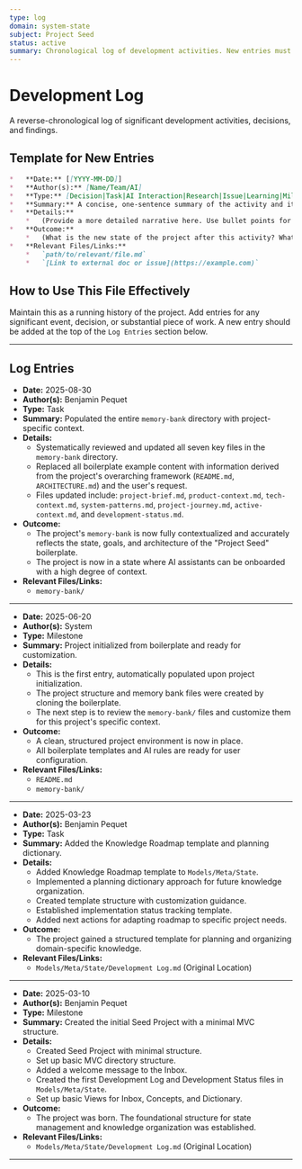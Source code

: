 ```yaml
---
type: log
domain: system-state
subject: Project Seed
status: active
summary: Chronological log of development activities. New entries must be at the top.
---
```

# Development Log
A reverse-chronological log of significant development activities, decisions, and findings.

## Template for New Entries

```markdown
*   **Date:** [[YYYY-MM-DD]]
*   **Author(s):** [Name/Team/AI]
*   **Type:** [Decision|Task|AI Interaction|Research|Issue|Learning|Milestone]
*   **Summary:** A concise, one-sentence summary of the activity and its outcome.
*   **Details:**
    *   (Provide a more detailed narrative here. Use bullet points for clarity.)
*   **Outcome:**
    *   (What is the new state of the project after this activity? What was the result?)
*   **Relevant Files/Links:**
    *   `path/to/relevant/file.md`
    *   `[Link to external doc or issue](https://example.com)`
```

## How to Use This File Effectively
Maintain this as a running history of the project. Add entries for any significant event, decision, or substantial piece of work. A new entry should be added at the top of the `Log Entries` section below.

---

## Log Entries

*   **Date:** 2025-08-30
*   **Author(s):** Benjamin Pequet
*   **Type:** Task
*   **Summary:** Populated the entire `memory-bank` directory with project-specific context.
*   **Details:**
    *   Systematically reviewed and updated all seven key files in the `memory-bank` directory.
    *   Replaced all boilerplate example content with information derived from the project's overarching framework (`README.md`, `ARCHITECTURE.md`) and the user's request.
    *   Files updated include: `project-brief.md`, `product-context.md`, `tech-context.md`, `system-patterns.md`, `project-journey.md`, `active-context.md`, and `development-status.md`.
*   **Outcome:**
    *   The project's `memory-bank` is now fully contextualized and accurately reflects the state, goals, and architecture of the "Project Seed" boilerplate.
    *   The project is now in a state where AI assistants can be onboarded with a high degree of context.
*   **Relevant Files/Links:**
    *   `memory-bank/`

---

*   **Date:** 2025-06-20
*   **Author(s):** System
*   **Type:** Milestone
*   **Summary:** Project initialized from boilerplate and ready for customization.
*   **Details:**
    *   This is the first entry, automatically populated upon project initialization.
    *   The project structure and memory bank files were created by cloning the boilerplate.
    *   The next step is to review the `memory-bank/` files and customize them for this project's specific context.
*   **Outcome:**
    *   A clean, structured project environment is now in place.
    *   All boilerplate templates and AI rules are ready for user configuration.
*   **Relevant Files/Links:**
    *   `README.md`
    *   `memory-bank/`

---

*   **Date:** 2025-03-23
*   **Author(s):** Benjamin Pequet
*   **Type:** Task
*   **Summary:** Added the Knowledge Roadmap template and planning dictionary.
*   **Details:**
    *   Added Knowledge Roadmap template to `Models/Meta/State`.
    *   Implemented a planning dictionary approach for future knowledge organization.
    *   Created template structure with customization guidance.
    *   Established implementation status tracking template.
    *   Added next actions for adapting roadmap to specific project needs.
*   **Outcome:**
    *   The project gained a structured template for planning and organizing domain-specific knowledge.
*   **Relevant Files/Links:**
    *   `Models/Meta/State/Development Log.md` (Original Location)

---

*   **Date:** 2025-03-10
*   **Author(s):** Benjamin Pequet
*   **Type:** Milestone
*   **Summary:** Created the initial Seed Project with a minimal MVC structure.
*   **Details:**
    *   Created Seed Project with minimal structure.
    *   Set up basic MVC directory structure.
    *   Added a welcome message to the Inbox.
    *   Created the first Development Log and Development Status files in `Models/Meta/State`.
    *   Set up basic Views for Inbox, Concepts, and Dictionary.
*   **Outcome:**
    *   The project was born. The foundational structure for state management and knowledge organization was established.
*   **Relevant Files/Links:**
    *   `Models/Meta/State/Development Log.md` (Original Location)

---
